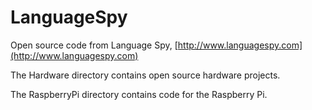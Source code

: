 # LanguageSpy
Open source code from Language Spy, [http://www.languagespy.com](http://www.languagespy.com)

The Hardware directory contains open source hardware projects.

The RaspberryPi directory contains code for the Raspberry Pi. 

